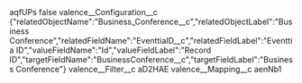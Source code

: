 <?xml version="1.0" encoding="UTF-8"?>
<CustomMetadata xmlns="http://soap.sforce.com/2006/04/metadata" xmlns:xsi="http://www.w3.org/2001/XMLSchema-instance" xmlns:xsd="http://www.w3.org/2001/XMLSchema">
    <label>aqfUPs</label>
    <protected>false</protected>
    <values>
        <field>valence__Configuration__c</field>
        <value xsi:type="xsd:string">{&quot;relatedObjectName&quot;:&quot;Business_Conference__c&quot;,&quot;relatedObjectLabel&quot;:&quot;Business Conference&quot;,&quot;relatedFieldName&quot;:&quot;EventtiaID__c&quot;,&quot;relatedFieldLabel&quot;:&quot;Eventtia ID&quot;,&quot;valueFieldName&quot;:&quot;Id&quot;,&quot;valueFieldLabel&quot;:&quot;Record ID&quot;,&quot;targetFieldName&quot;:&quot;BusinessConference__c&quot;,&quot;targetFieldLabel&quot;:&quot;Business Conference&quot;}</value>
    </values>
    <values>
        <field>valence__Filter__c</field>
        <value xsi:type="xsd:string">aD2HAE</value>
    </values>
    <values>
        <field>valence__Mapping__c</field>
        <value xsi:type="xsd:string">aenNb1</value>
    </values>
</CustomMetadata>
